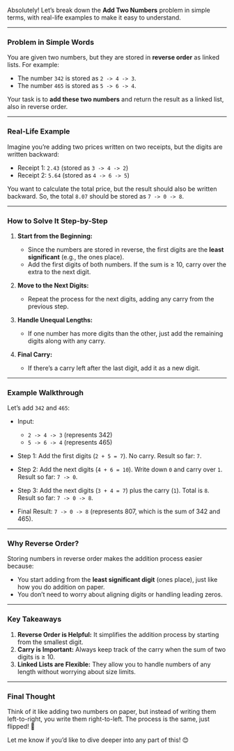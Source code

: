 Absolutely! Let’s break down the **Add Two Numbers** problem in simple terms, with real-life examples to make it easy to understand.

---

### **Problem in Simple Words**
You are given two numbers, but they are stored in **reverse order** as linked lists. For example:
- The number `342` is stored as `2 -> 4 -> 3`.
- The number `465` is stored as `5 -> 6 -> 4`.

Your task is to **add these two numbers** and return the result as a linked list, also in reverse order.

---

### **Real-Life Example**
Imagine you’re adding two prices written on two receipts, but the digits are written backward:
- Receipt 1: `2.43` (stored as `3 -> 4 -> 2`)
- Receipt 2: `5.64` (stored as `4 -> 6 -> 5`)

You want to calculate the total price, but the result should also be written backward. So, the total `8.07` should be stored as `7 -> 0 -> 8`.

---

### **How to Solve It Step-by-Step**
1. **Start from the Beginning:**
   - Since the numbers are stored in reverse, the first digits are the **least significant** (e.g., the ones place).
   - Add the first digits of both numbers. If the sum is ≥ 10, carry over the extra to the next digit.

2. **Move to the Next Digits:**
   - Repeat the process for the next digits, adding any carry from the previous step.

3. **Handle Unequal Lengths:**
   - If one number has more digits than the other, just add the remaining digits along with any carry.

4. **Final Carry:**
   - If there’s a carry left after the last digit, add it as a new digit.

---

### **Example Walkthrough**
Let’s add `342` and `465`:
- Input:
  - `2 -> 4 -> 3` (represents 342)
  - `5 -> 6 -> 4` (represents 465)

- Step 1: Add the first digits (`2 + 5 = 7`). No carry. Result so far: `7`.
- Step 2: Add the next digits (`4 + 6 = 10`). Write down `0` and carry over `1`. Result so far: `7 -> 0`.
- Step 3: Add the next digits (`3 + 4 = 7`) plus the carry (`1`). Total is `8`. Result so far: `7 -> 0 -> 8`.
- Final Result: `7 -> 0 -> 8` (represents 807, which is the sum of 342 and 465).

---

### **Why Reverse Order?**
Storing numbers in reverse order makes the addition process easier because:
- You start adding from the **least significant digit** (ones place), just like how you do addition on paper.
- You don’t need to worry about aligning digits or handling leading zeros.

---

### **Key Takeaways**
1. **Reverse Order is Helpful:** It simplifies the addition process by starting from the smallest digit.
2. **Carry is Important:** Always keep track of the carry when the sum of two digits is ≥ 10.
3. **Linked Lists are Flexible:** They allow you to handle numbers of any length without worrying about size limits.

---

### **Final Thought**
Think of it like adding two numbers on paper, but instead of writing them left-to-right, you write them right-to-left. The process is the same, just flipped! 🚀

Let me know if you’d like to dive deeper into any part of this! 😊